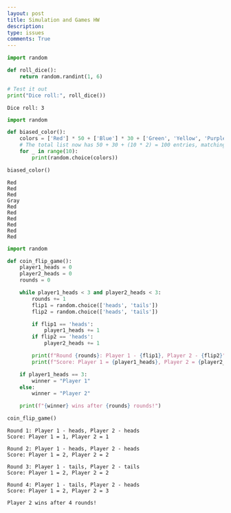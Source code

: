 ```yaml
---
layout: post
title: Simulation and Games HW
description: 
type: issues
comments: True
---
```


```python
import random

def roll_dice():
    return random.randint(1, 6)

# Test it out
print("Dice roll:", roll_dice())

```

    Dice roll: 3



```python
import random

def biased_color():
    colors = ['Red'] * 50 + ['Blue'] * 30 + ['Green', 'Yellow', 'Purple', 'Orange', 'Pink', 'Black', 'White', 'Gray', 'Cyan'] * 2
    # The total list now has 50 + 30 + (10 * 2) = 100 entries, matching the 50%, 30%, and 20% distribution
    for _ in range(10):
        print(random.choice(colors))

biased_color()

```

    Red
    Red
    Red
    Gray
    Red
    Red
    Red
    Red
    Red
    Red



```python
import random

def coin_flip_game():
    player1_heads = 0
    player2_heads = 0
    rounds = 0

    while player1_heads < 3 and player2_heads < 3:
        rounds += 1
        flip1 = random.choice(['heads', 'tails'])
        flip2 = random.choice(['heads', 'tails'])

        if flip1 == 'heads':
            player1_heads += 1
        if flip2 == 'heads':
            player2_heads += 1

        print(f"Round {rounds}: Player 1 - {flip1}, Player 2 - {flip2}")
        print(f"Score: Player 1 = {player1_heads}, Player 2 = {player2_heads}\n")

    if player1_heads == 3:
        winner = "Player 1"
    else:
        winner = "Player 2"

    print(f"{winner} wins after {rounds} rounds!")

coin_flip_game()

```

    Round 1: Player 1 - heads, Player 2 - heads
    Score: Player 1 = 1, Player 2 = 1
    
    Round 2: Player 1 - heads, Player 2 - heads
    Score: Player 1 = 2, Player 2 = 2
    
    Round 3: Player 1 - tails, Player 2 - tails
    Score: Player 1 = 2, Player 2 = 2
    
    Round 4: Player 1 - tails, Player 2 - heads
    Score: Player 1 = 2, Player 2 = 3
    
    Player 2 wins after 4 rounds!



```python

```

